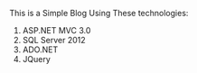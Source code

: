 This is a Simple Blog Using These technologies:

1. ASP.NET MVC 3.0
2. SQL Server 2012
3. ADO.NET
4. JQuery
